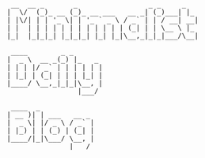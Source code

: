 <pre>
 __  __ _       _                 _ _     _   
|  \/  (_)_ __ (_)_ __ ___   __ _| (_)___| |_ 
| |\/| | | '_ \| | '_ ` _ \ / _` | | / __| __|
| |  | | | | | | | | | | | | (_| | | \__ \ |_ 
|_|  |_|_|_| |_|_|_| |_| |_|\__,_|_|_|___/\__|

 ____        _ _       
|  _ \  __ _(_) |_   _ 
| | | |/ _` | | | | | |
| |_| | (_| | | | |_| |
|____/ \__,_|_|_|\__, |
                 |___/ 

 ____  _             
| __ )| | ___   __ _ 
|  _ \| |/ _ \ / _` |
| |_) | | (_) | (_| |
|____/|_|\___/ \__, |
               |___/ 
</pre>
